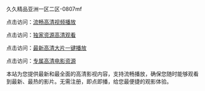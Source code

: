 久久精品亚洲一区二区-0807mf

点击访问：<a href="https://heiliaoow5kzm.pages.dev">流畅高清视频播放</a>

点击访问：<a href="https://heiliao2dmwwy.pages.dev">独家资源高清观看</a>

点击访问：<a href="https://heiliaoll4qsx.pages.dev">最新高清大片一键播放</a>

点击访问：<a href="https://heiliaowzu4ur.pages.dev">专属高清电影资源</a>

本站为您提供最新和最全面的高清影视内容，支持流畅播放，确保您随时能够观看到最新、最热的影片。无需注册，即点即播，给您最便捷的观影体验。

<span style="display:none;">[Canonical link](https://github.com/ew20250708/ew12 ）</span>
